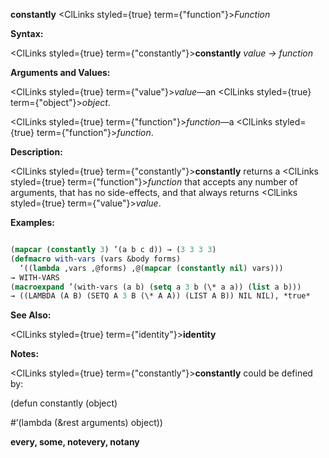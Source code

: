 **constantly** <ClLinks styled={true} term={"function"}><i>Function</i></ClLinks> 



**Syntax:** 



<ClLinks styled={true} term={"constantly"}><b>constantly</b></ClLinks> *value → function* 



**Arguments and Values:** 



<ClLinks styled={true} term={"value"}><i>value</i></ClLinks>—an <ClLinks styled={true} term={"object"}><i>object</i></ClLinks>. 



<ClLinks styled={true} term={"function"}><i>function</i></ClLinks>—a <ClLinks styled={true} term={"function"}><i>function</i></ClLinks>. 



**Description:** 



<ClLinks styled={true} term={"constantly"}><b>constantly</b></ClLinks> returns a <ClLinks styled={true} term={"function"}><i>function</i></ClLinks> that accepts any number of arguments, that has no side-effects, and that always returns <ClLinks styled={true} term={"value"}><i>value</i></ClLinks>. 



**Examples:**
```lisp

(mapcar (constantly 3) ’(a b c d)) → (3 3 3 3) 
(defmacro with-vars (vars &body forms) 
  ‘((lambda ,vars ,@forms) ,@(mapcar (constantly nil) vars))) 
→ WITH-VARS 
(macroexpand ’(with-vars (a b) (setq a 3 b (\* a a)) (list a b))) 
→ ((LAMBDA (A B) (SETQ A 3 B (\* A A)) (LIST A B)) NIL NIL), *true* 

```
**See Also:** 



<ClLinks styled={true} term={"identity"}><b>identity</b></ClLinks> 



**Notes:** 



<ClLinks styled={true} term={"constantly"}><b>constantly</b></ClLinks> could be defined by: 



(defun constantly (object) 



#’(lambda (&amp;rest arguments) object)) 















**every, some, notevery, notany** 



